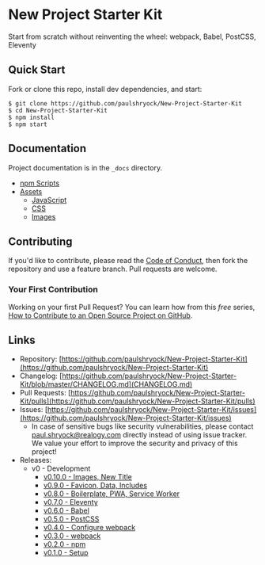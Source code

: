 # New Project Starter Kit

Start from scratch without reinventing the wheel: webpack, Babel, PostCSS, Eleventy

## Quick Start

Fork or clone this repo, install dev dependencies, and start:

```shell
$ git clone https://github.com/paulshryock/New-Project-Starter-Kit
$ cd New-Project-Starter-Kit
$ npm install
$ npm start
```

## Documentation

Project documentation is in the `_docs` directory.

- [npm Scripts](_docs/npm-scripts.md)
- [Assets](_docs/assets.md)
	- [JavaScript](_docs/assets.md#javascript)
	- [CSS](_docs/assets.md#css)
	- [Images](_docs/assets.md#images)

## Contributing

If you'd like to contribute, please read the [Code of Conduct](https://github.com/paulshryock/Eustace/blob/master/CODE_OF_CONDUCT.md), then fork the repository and use a feature branch. Pull requests are welcome.

### Your First Contribution

Working on your first Pull Request? You can learn how from this *free* series, [How to Contribute to an Open Source Project on GitHub](https://egghead.io/series/how-to-contribute-to-an-open-source-project-on-github).

## Links

- Repository: [https://github.com/paulshryock/New-Project-Starter-Kit](https://github.com/paulshryock/New-Project-Starter-Kit)
- Changelog: [https://github.com/paulshryock/New-Project-Starter-Kit/blob/master/CHANGELOG.md](CHANGELOG.md)
- Pull Requests: [https://github.com/paulshryock/New-Project-Starter-Kit/pulls](https://github.com/paulshryock/New-Project-Starter-Kit/pulls)
- Issues: [https://github.com/paulshryock/New-Project-Starter-Kit/issues](https://github.com/paulshryock/New-Project-Starter-Kit/issues)
  - In case of sensitive bugs like security vulnerabilities, please contact [paul.shryock@realogy.com](mailto:paul.shryock@realogy.com) directly instead of using issue tracker. We value your effort to improve the security and privacy of this project!
- Releases:
	- v0 - Development
		- [v0.10.0 - Images, New Title](https://github.com/paulshryock/New-Project-Starter-Kit/releases/tag/v0.10.0)
		- [v0.9.0 - Favicon, Data, Includes](https://github.com/paulshryock/New-Project-Starter-Kit/releases/tag/v0.9.0)
		- [v0.8.0 - Boilerplate, PWA, Service Worker](https://github.com/paulshryock/New-Project-Starter-Kit/releases/tag/v0.8.0)
		- [v0.7.0 - Eleventy](https://github.com/paulshryock/New-Project-Starter-Kit/releases/tag/v0.7.0)
		- [v0.6.0 - Babel](https://github.com/paulshryock/New-Project-Starter-Kit/releases/tag/v0.6.0)
		- [v0.5.0 - PostCSS](https://github.com/paulshryock/New-Project-Starter-Kit/releases/tag/v0.5.0)
		- [v0.4.0 - Configure webpack](https://github.com/paulshryock/New-Project-Starter-Kit/releases/tag/v0.4.0)
		- [v0.3.0 - webpack](https://github.com/paulshryock/New-Project-Starter-Kit/releases/tag/v0.3.0)
		- [v0.2.0 - npm](https://github.com/paulshryock/New-Project-Starter-Kit/releases/tag/v0.2.0)
		- [v0.1.0 - Setup](https://github.com/paulshryock/New-Project-Starter-Kit/releases/tag/v0.1.0)